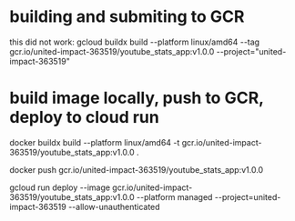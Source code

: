 # building and submiting to GCR

this did not work:
gcloud buildx build --platform linux/amd64 --tag gcr.io/united-impact-363519/youtube_stats_app:v1.0.0 --project="united-impact-363519"

# build image locally, push to GCR, deploy to cloud run
docker buildx build --platform linux/amd64 -t gcr.io/united-impact-363519/youtube_stats_app:v1.0.0 .

docker push gcr.io/united-impact-363519/youtube_stats_app:v1.0.0

gcloud run deploy --image gcr.io/united-impact-363519/youtube_stats_app:v1.0.0 --platform managed  --project=united-impact-363519 --allow-unauthenticated

